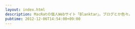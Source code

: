 ```yaml
---
layout: index.html
description: MacRatの個人Webサイト「Blanktar」。ブログとか色々。
pubtime: 2012-12-06T14:54:00+09:00
---
```

